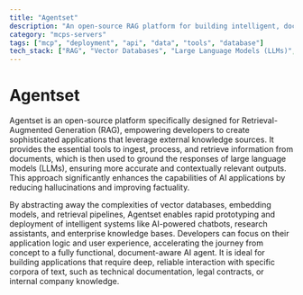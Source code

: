 ```yaml
---
title: "Agentset"
description: "An open-source RAG platform for building intelligent, document-based applications quickly and efficiently."
category: "mcps-servers"
tags: ["mcp", "deployment", "api", "data", "tools", "database"]
tech_stack: ["RAG", "Vector Databases", "Large Language Models (LLMs)", "Document Processing"]
---
```


# Agentset

Agentset is an open-source platform specifically designed for Retrieval-Augmented Generation (RAG), empowering developers to create sophisticated applications that leverage external knowledge sources. It provides the essential tools to ingest, process, and retrieve information from documents, which is then used to ground the responses of large language models (LLMs), ensuring more accurate and contextually relevant outputs. This approach significantly enhances the capabilities of AI applications by reducing hallucinations and improving factuality.

By abstracting away the complexities of vector databases, embedding models, and retrieval pipelines, Agentset enables rapid prototyping and deployment of intelligent systems like AI-powered chatbots, research assistants, and enterprise knowledge bases. Developers can focus on their application logic and user experience, accelerating the journey from concept to a fully functional, document-aware AI agent. It is ideal for building applications that require deep, reliable interaction with specific corpora of text, such as technical documentation, legal contracts, or internal company knowledge.
